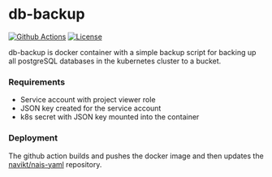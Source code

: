 # db-backup

[![Github Actions](https://github.com/nais/db-backup/workflows/Build%20and%20deploy%20db-backup/badge.svg)](https://github.com/nais/db-backup/actions?query=workflow%3A%22Build+and+deploy+db-backup%22)
[![License](http://img.shields.io/badge/license-mit-blue.svg?style=flat-square)](https://raw.githubusercontent.com/nais/named/master/LICENSE)

db-backup is docker container with a simple backup script for backing up all postgreSQL databases in the kubernetes cluster to a bucket.

### Requirements

  * Service account with project viewer role
  * JSON key created for the service account
  * k8s secret with JSON key mounted into the container

### Deployment

The github action builds and pushes the docker image and then updates the [navikt/nais-yaml](https://github.com/navikt/nais-yaml) repository.
